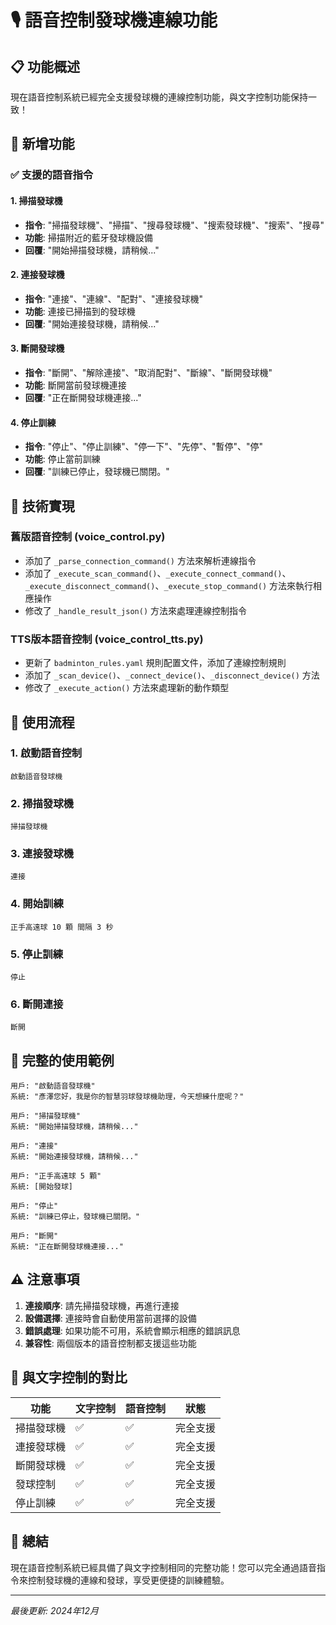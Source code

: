 # 🎙️ 語音控制發球機連線功能

## 📋 功能概述

現在語音控制系統已經完全支援發球機的連線控制功能，與文字控制功能保持一致！

## 🚀 新增功能

### ✅ 支援的語音指令

#### 1. 掃描發球機
- **指令**: "掃描發球機"、"掃描"、"搜尋發球機"、"搜索發球機"、"搜索"、"搜尋"
- **功能**: 掃描附近的藍牙發球機設備
- **回覆**: "開始掃描發球機，請稍候..."

#### 2. 連接發球機
- **指令**: "連接"、"連線"、"配對"、"連接發球機"
- **功能**: 連接已掃描到的發球機
- **回覆**: "開始連接發球機，請稍候..."

#### 3. 斷開發球機
- **指令**: "斷開"、"解除連接"、"取消配對"、"斷線"、"斷開發球機"
- **功能**: 斷開當前發球機連接
- **回覆**: "正在斷開發球機連接..."

#### 4. 停止訓練
- **指令**: "停止"、"停止訓練"、"停一下"、"先停"、"暫停"、"停"
- **功能**: 停止當前訓練
- **回覆**: "訓練已停止，發球機已關閉。"

## 🔧 技術實現

### 舊版語音控制 (voice_control.py)
- 添加了 `_parse_connection_command()` 方法來解析連線指令
- 添加了 `_execute_scan_command()`、`_execute_connect_command()`、`_execute_disconnect_command()`、`_execute_stop_command()` 方法來執行相應操作
- 修改了 `_handle_result_json()` 方法來處理連線控制指令

### TTS版本語音控制 (voice_control_tts.py)
- 更新了 `badminton_rules.yaml` 規則配置文件，添加了連線控制規則
- 添加了 `_scan_device()`、`_connect_device()`、`_disconnect_device()` 方法
- 修改了 `_execute_action()` 方法來處理新的動作類型

## 📱 使用流程

### 1. 啟動語音控制
```
啟動語音發球機
```

### 2. 掃描發球機
```
掃描發球機
```

### 3. 連接發球機
```
連接
```

### 4. 開始訓練
```
正手高遠球 10 顆 間隔 3 秒
```

### 5. 停止訓練
```
停止
```

### 6. 斷開連接
```
斷開
```

## 🎯 完整的使用範例

```
用戶: "啟動語音發球機"
系統: "彥澤您好，我是你的智慧羽球發球機助理，今天想練什麼呢？"

用戶: "掃描發球機"
系統: "開始掃描發球機，請稍候..."

用戶: "連接"
系統: "開始連接發球機，請稍候..."

用戶: "正手高遠球 5 顆"
系統: [開始發球]

用戶: "停止"
系統: "訓練已停止，發球機已關閉。"

用戶: "斷開"
系統: "正在斷開發球機連接..."
```

## ⚠️ 注意事項

1. **連接順序**: 請先掃描發球機，再進行連接
2. **設備選擇**: 連接時會自動使用當前選擇的設備
3. **錯誤處理**: 如果功能不可用，系統會顯示相應的錯誤訊息
4. **兼容性**: 兩個版本的語音控制都支援這些功能

## 🔄 與文字控制的對比

| 功能 | 文字控制 | 語音控制 | 狀態 |
|------|----------|----------|------|
| 掃描發球機 | ✅ | ✅ | 完全支援 |
| 連接發球機 | ✅ | ✅ | 完全支援 |
| 斷開發球機 | ✅ | ✅ | 完全支援 |
| 發球控制 | ✅ | ✅ | 完全支援 |
| 停止訓練 | ✅ | ✅ | 完全支援 |

## 🎉 總結

現在語音控制系統已經具備了與文字控制相同的完整功能！您可以完全通過語音指令來控制發球機的連線和發球，享受更便捷的訓練體驗。

---

*最後更新: 2024年12月*
